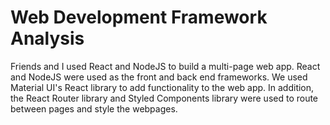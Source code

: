 # Web Development Framework Analysis
Friends and I used React and NodeJS  to build a multi-page web app. 
React and NodeJS were used as the front and back end frameworks. We used Material UI's React library to add functionality to the web app. In addition, the React Router library and Styled Components library were used to route between pages and style the webpages.
